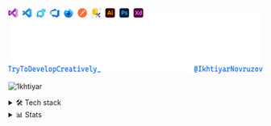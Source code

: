 <img src="https://github.com/1khtiyar/1khtiyar/blob/master/Cover.png" alt="👋 Hi there! I'm Ikhtiyar" title="👋 Hi there! I'm Ikhtiyar"/>

<p align="left"> <img src="https://komarev.com/ghpvc/?username=1khtiyar&color=blue&label=👀 ProfileViews&style=flat-square" alt="1khtiyar" /> </p>
  
<details>
  <summary>🛠 Tech stack</summary>
  <br>
  <p align="left">
    <img height="20" src="https://img.shields.io/badge/-WPF-%23EE6123?style=flat-square">
    <img height="20" src="https://img.shields.io/badge/-UWP-%23F16F1F?style=flat-square">
    <img height="20" src="https://img.shields.io/badge/-ASP.NET-%23F37D1B?style=flat-square">
  </p>
  <p align="left">
    <img height="20" src="https://img.shields.io/badge/-MS SQL-%23F83D5C?style=flat-square">
    <img height="20" src="https://img.shields.io/badge/-MySQL-%23FA4151?style=flat-square">
    <img height="20" src="https://img.shields.io/badge/-Entity Framework-%23FB4446?style=flat-square">
  </p>
  <p align="left">
    <img height="20" src="https://img.shields.io/badge/-TFS-%232FEAA8?style=flat-square">
    <img height="20" src="https://img.shields.io/badge/-Git-%2324D3BB?style=flat-square">
    <img height="20" src="https://img.shields.io/badge/-GitHub-%2319BBCE?style=flat-square">
    <img height="20" src="https://img.shields.io/badge/-GitHub Desktop-%230EA4E1?style=flat-square">
  </p>
  <p align="left">
    <img height="20" src="https://img.shields.io/badge/-C%23-%2303045E?style=flat-square">
    <img height="20" src="https://img.shields.io/badge/-C++-%23032174?style=flat-square">
    <img height="20" src="https://img.shields.io/badge/-JavaScript-%23023E8A?style=flat-square">
    <img height="20" src="https://img.shields.io/badge/-HTML-%230077B6?style=flat-square">
    <img height="20" src="https://img.shields.io/badge/-CSS-%230096C7?style=flat-square">
  </p>
</details>

<details>
  <summary>📊 Stats</summary>
  <br>
  
  [![Ikhtiyar's GitHub Stats](https://github-readme-stats.vercel.app/api?username=1khtiyar&include_all_commits=true&count_private=true&show_icons=true&line_height=20&title_color=FFFFFF&icon_color=FFFFFF&text_color=FFFFFF&bg_color=0D1117)](https://github.com/anuraghazra/github-readme-stats)

  [![Trophy](https://github-profile-trophy.vercel.app/?username=1khtiyar&theme=darkhub&margin-w=20)](https://github.com/ryo-ma/github-profile-trophy)
</details>
